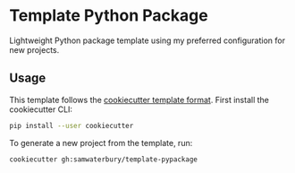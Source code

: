 # Template Python Package

Lightweight Python package template using my preferred configuration for new projects.

## Usage

This template follows the [cookiecutter template format](https://github.com/cookiecutter/cookiecutter). First install the cookiecutter CLI:

```sh
pip install --user cookiecutter
```

To generate a new project from the template, run:

```sh
cookiecutter gh:samwaterbury/template-pypackage
```

